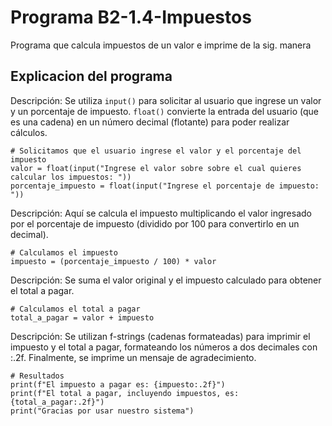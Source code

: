 # Programa B2-1.4-Impuestos
Programa que calcula impuestos de un valor e imprime de la sig. manera 
## Explicacion del programa 
Descripción:
Se utiliza ```input()``` para solicitar al usuario que ingrese un valor y un porcentaje de impuesto.
```float()``` convierte la entrada del usuario (que es una cadena) en un número decimal (flotante) para poder realizar cálculos.
```
# Solicitamos que el usuario ingrese el valor y el porcentaje del impuesto
valor = float(input("Ingrese el valor sobre sobre el cual quieres calcular los impuestos: "))
porcentaje_impuesto = float(input("Ingrese el porcentaje de impuesto: "))
```
Descripción:
Aquí se calcula el impuesto multiplicando el valor ingresado por el porcentaje de impuesto (dividido por 100 para convertirlo en un decimal).
```
# Calculamos el impuesto
impuesto = (porcentaje_impuesto / 100) * valor
```
Descripción:
Se suma el valor original y el impuesto calculado para obtener el total a pagar.
```
# Calculamos el total a pagar
total_a_pagar = valor + impuesto
```
Descripción:
Se utilizan f-strings (cadenas formateadas) para imprimir el impuesto y el total a pagar, formateando los números a dos decimales con :.2f.
Finalmente, se imprime un mensaje de agradecimiento.
```
# Resultados
print(f"El impuesto a pagar es: {impuesto:.2f}")
print(f"El total a pagar, incluyendo impuestos, es: {total_a_pagar:.2f}")
print("Gracias por usar nuestro sistema")
```
